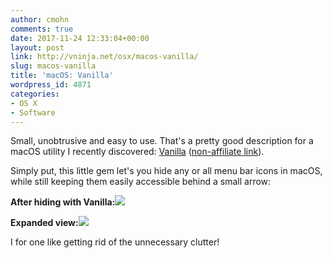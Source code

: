 ```yaml
---
author: cmohn
comments: true
date: 2017-11-24 12:33:04+00:00
layout: post
link: http://vninja.net/osx/macos-vanilla/
slug: macos-vanilla
title: 'macOS: Vanilla'
wordpress_id: 4871
categories:
- OS X
- Software
---
```


Small, unobtrusive and easy to use. That's a pretty good description for a macOS utility I recently discovered: [Vanilla](http://vanilla.wolves.fm/r/SyU119Hlz) ([non-affiliate link](http://matthewpalmer.net/vanilla/)).

Simply put, this little gem let's you hide any or all menu bar icons in macOS, while still keeping them easily accessible behind a small arrow:

**After hiding with Vanilla:![](http://vninja.net/wordpress/wp-content/uploads/2017/11/Screenshot-2017-11-24-13.26.30-644x48.png)**



**Expanded view:**![](http://vninja.net/wordpress/wp-content/uploads/2017/11/Screenshot-2017-11-24-13.27.14-644x48.png)



I for one like getting rid of the unnecessary clutter!
